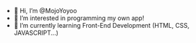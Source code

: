 - 👋 Hi, I’m @MojoYoyoo
- 👀 I’m interested in programming my own app!
- 🌱 I’m currently learning Front-End Development (HTML, CSS, JAVASCRIPT...)


<!---

- 💞️ I’m looking to collaborate on ...
- 📫 How to reach me ...

MojoYoyoo/MojoYoyoo is a ✨ special ✨ repository because its `README.md` (this file) appears on your GitHub profile.
You can click the Preview link to take a look at your changes.
--->
